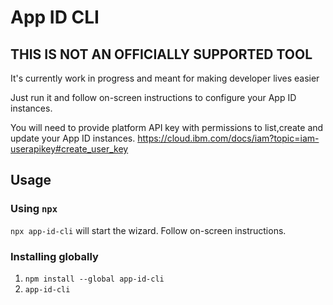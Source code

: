 # App ID CLI

## THIS IS NOT AN OFFICIALLY SUPPORTED TOOL
It's currently work in progress and meant for making developer lives easier

Just run it and follow on-screen instructions to configure your App ID instances.

You will need to provide platform API key with permissions to list,create and update your App ID instances.
https://cloud.ibm.com/docs/iam?topic=iam-userapikey#create_user_key


## Usage

### Using `npx`
`npx app-id-cli` will start the wizard. Follow on-screen instructions.

### Installing globally
1. `npm install --global app-id-cli`
2. `app-id-cli`
